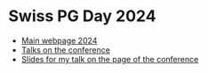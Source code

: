 # Swiss PG Day 2024

- [Main webpage 2024](https://www.pgday.ch/2024/)
- [Talks on the conference](https://www.pgday.ch/2024/#schedule)
- [Slides for my talk on the page of the conference](https://www.pgday.ch/common/slides/2024_gin_jsonb.pdf)
